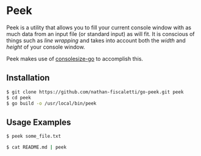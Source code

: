 # Peek

Peek is a utility that allows you to fill your current console window with as much data from an input file (or standard input) as will fit. It is conscious of things such as _line wrapping_ and takes into account both the *width* and *height* of your console window.

Peek makes use of [consolesize-go](https://github.com/nathan-fiscaletti/consolesize-go) to accomplish this.

## Installation

```sh
$ git clone https://github.com/nathan-fiscaletti/go-peek.git peek
$ cd peek
$ go build -o /usr/local/bin/peek
```

## Usage Examples

```sh
$ peek some_file.txt
```

```sh
$ cat README.md | peek
```